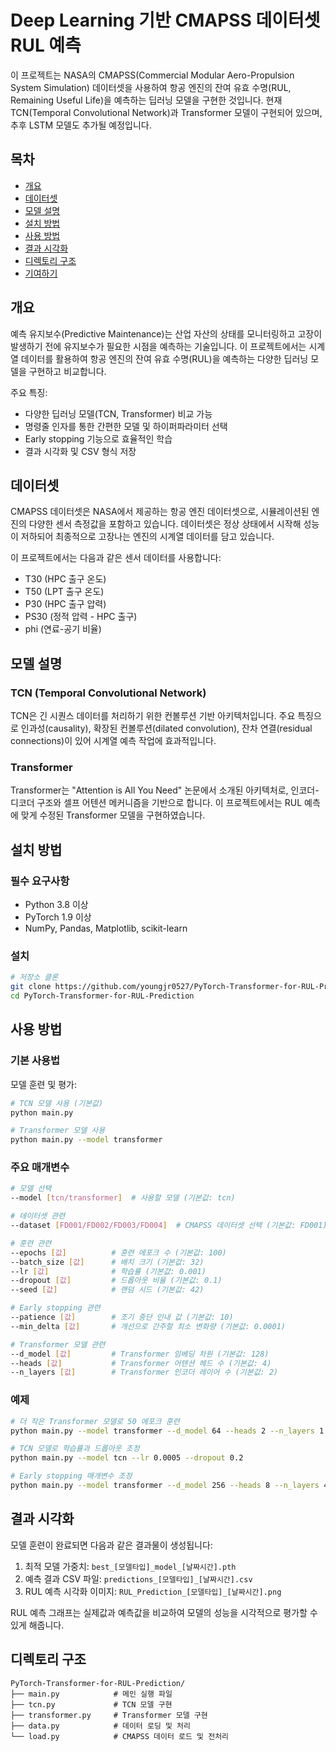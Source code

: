 
# Deep Learning 기반 CMAPSS 데이터셋 RUL 예측

이 프로젝트는 NASA의 CMAPSS(Commercial Modular Aero-Propulsion System Simulation) 데이터셋을 사용하여 항공 엔진의 잔여 유효 수명(RUL, Remaining Useful Life)을 예측하는 딥러닝 모델을 구현한 것입니다. 현재 TCN(Temporal Convolutional Network)과 Transformer 모델이 구현되어 있으며, 추후 LSTM 모델도 추가될 예정입니다.

## 목차
- [개요](#개요)
- [데이터셋](#데이터셋)
- [모델 설명](#모델-설명)
- [설치 방법](#설치-방법)
- [사용 방법](#사용-방법)
- [결과 시각화](#결과-시각화)
- [디렉토리 구조](#디렉토리-구조)
- [기여하기](#기여하기)

## 개요

예측 유지보수(Predictive Maintenance)는 산업 자산의 상태를 모니터링하고 고장이 발생하기 전에 유지보수가 필요한 시점을 예측하는 기술입니다. 이 프로젝트에서는 시계열 데이터를 활용하여 항공 엔진의 잔여 유효 수명(RUL)을 예측하는 다양한 딥러닝 모델을 구현하고 비교합니다.

주요 특징:
- 다양한 딥러닝 모델(TCN, Transformer) 비교 가능
- 명령줄 인자를 통한 간편한 모델 및 하이퍼파라미터 선택
- Early stopping 기능으로 효율적인 학습
- 결과 시각화 및 CSV 형식 저장

## 데이터셋

CMAPSS 데이터셋은 NASA에서 제공하는 항공 엔진 데이터셋으로, 시뮬레이션된 엔진의 다양한 센서 측정값을 포함하고 있습니다. 데이터셋은 정상 상태에서 시작해 성능이 저하되어 최종적으로 고장나는 엔진의 시계열 데이터를 담고 있습니다.

이 프로젝트에서는 다음과 같은 센서 데이터를 사용합니다:
- T30 (HPC 출구 온도)
- T50 (LPT 출구 온도)
- P30 (HPC 출구 압력)
- PS30 (정적 압력 - HPC 출구)
- phi (연료-공기 비율)

## 모델 설명

### TCN (Temporal Convolutional Network)
TCN은 긴 시퀀스 데이터를 처리하기 위한 컨볼루션 기반 아키텍처입니다. 주요 특징으로 인과성(causality), 확장된 컨볼루션(dilated convolution), 잔차 연결(residual connections)이 있어 시계열 예측 작업에 효과적입니다.

### Transformer
Transformer는 "Attention is All You Need" 논문에서 소개된 아키텍처로, 인코더-디코더 구조와 셀프 어텐션 메커니즘을 기반으로 합니다. 이 프로젝트에서는 RUL 예측에 맞게 수정된 Transformer 모델을 구현하였습니다.

## 설치 방법

### 필수 요구사항
- Python 3.8 이상
- PyTorch 1.9 이상
- NumPy, Pandas, Matplotlib, scikit-learn

### 설치

```bash
# 저장소 클론
git clone https://github.com/youngjr0527/PyTorch-Transformer-for-RUL-Prediction.git
cd PyTorch-Transformer-for-RUL-Prediction
```

## 사용 방법

### 기본 사용법

모델 훈련 및 평가:

```bash
# TCN 모델 사용 (기본값)
python main.py

# Transformer 모델 사용
python main.py --model transformer
```

### 주요 매개변수

```bash
# 모델 선택
--model [tcn/transformer]  # 사용할 모델 (기본값: tcn)

# 데이터셋 관련
--dataset [FD001/FD002/FD003/FD004]  # CMAPSS 데이터셋 선택 (기본값: FD001)

# 훈련 관련
--epochs [값]          # 훈련 에포크 수 (기본값: 100)
--batch_size [값]      # 배치 크기 (기본값: 32)
--lr [값]              # 학습률 (기본값: 0.001)
--dropout [값]         # 드롭아웃 비율 (기본값: 0.1)
--seed [값]            # 랜덤 시드 (기본값: 42)

# Early stopping 관련
--patience [값]        # 조기 중단 인내 값 (기본값: 10)
--min_delta [값]       # 개선으로 간주할 최소 변화량 (기본값: 0.0001)

# Transformer 모델 관련
--d_model [값]         # Transformer 임베딩 차원 (기본값: 128)
--heads [값]           # Transformer 어텐션 헤드 수 (기본값: 4)
--n_layers [값]        # Transformer 인코더 레이어 수 (기본값: 2)
```

### 예제

```bash
# 더 작은 Transformer 모델로 50 에포크 훈련
python main.py --model transformer --d_model 64 --heads 2 --n_layers 1 --epochs 50

# TCN 모델로 학습률과 드롭아웃 조정
python main.py --model tcn --lr 0.0005 --dropout 0.2

# Early stopping 매개변수 조정
python main.py --model transformer --d_model 256 --heads 8 --n_layers 4 --seq_len 30 --lr 0.0005 --patience 15 --lr_scheduler
```

## 결과 시각화

모델 훈련이 완료되면 다음과 같은 결과물이 생성됩니다:

1. 최적 모델 가중치: `best_[모델타입]_model_[날짜시간].pth`
2. 예측 결과 CSV 파일: `predictions_[모델타입]_[날짜시간].csv`
3. RUL 예측 시각화 이미지: `RUL_Prediction_[모델타입]_[날짜시간].png`

RUL 예측 그래프는 실제값과 예측값을 비교하여 모델의 성능을 시각적으로 평가할 수 있게 해줍니다.

## 디렉토리 구조

```
PyTorch-Transformer-for-RUL-Prediction/
├── main.py            # 메인 실행 파일
├── tcn.py             # TCN 모델 구현
├── transformer.py     # Transformer 모델 구현
├── data.py            # 데이터 로딩 및 처리
└── load.py            # CMAPSS 데이터 로드 및 전처리
```
